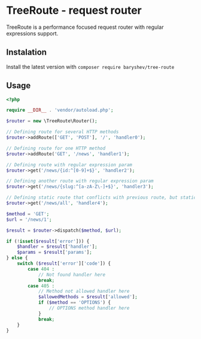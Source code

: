 TreeRoute - request router
==========================

TreeRoute is a performance focused request router with regular expressions support.

Instalation
-----------

Install the latest version with `composer require baryshev/tree-route`

Usage
-----

```php
<?php

require __DIR__ . 'vendor/autoload.php';

$router = new \TreeRoute\Router();

// Defining route for several HTTP methods
$router->addRoute(['GET', 'POST'], '/', 'handler0');

// Defining route for one HTTP method
$router->addRoute('GET', '/news', 'handler1');

// Defining route with regular expression param
$router->get('/news/{id:^[0-9]+$}', 'handler2');

// Defining another route with regular expression param
$router->get('/news/{slug:^[a-zA-Z\-]+$}', 'handler3');

// Defining static route that conflicts with previous route, but static routes have high priority
$router->get('/news/all', 'handler4');

$method = 'GET';
$url = '/news/1';

$result = $router->dispatch($method, $url);

if (!isset($result['error'])) {
    $handler = $result['handler'];
    $params = $result['params'];
} else {
    switch ($result['error']['code']) {
        case 404 :
            // Not found handler here
            break;
        case 405 :
            // Method not allowed handler here
            $allowedMethods = $result['allowed'];
            if ($method == 'OPTIONS') {
                // OPTIONS method handler here
            }
            break;
    }
}
```